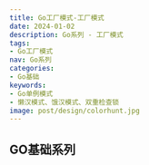 ```yaml
---
title: Go工厂模式-工厂模式
date: 2024-01-02
description: Go系列 - 工厂模式
tags:
- Go工厂模式
nav: Go系列
categories:
- Go基础
keywords:
- Go单例模式
- 懒汉模式、饿汉模式、双重检查锁
image: post/design/colorhunt.jpg
---
```


## GO基础系列
